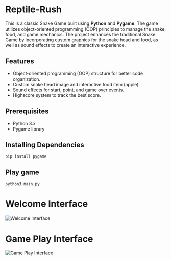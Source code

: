 # Reptile-Rush

This is a classic Snake Game built using **Python** and **Pygame**. The game utilizes object-oriented programming (OOP) principles to manage the snake, food, and game mechanics. The project enhances the traditional Snake Game by incorporating custom graphics for the snake head and food, as well as sound effects to create an interactive experience.

## Features
- Object-oriented programming (OOP) structure for better code organization.
- Custom snake head image and interactive food item (apple).
- Sound effects for start, point, and game over events.
- Highscore system to track the best score.

## Prerequisites

- Python 3.x
- Pygame library

## Installing Dependencies

```
pip install pygame
```
## Play game
```
python3 main.py
```

# Welcome Interface
![Welcome Interface](https://github.com/user-attachments/assets/43381af3-6558-4603-89b4-dc54cef83a61)


# Game Play Interface
![Game Play Interface](https://github.com/user-attachments/assets/d29636c6-42c8-455c-8b21-6deec20b496e)


